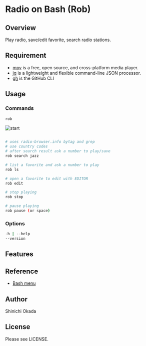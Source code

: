 # Radio on Bash (Rob)

## Overview

Play radio, save/edit favorite, search radio stations.

## Requirement

- [mpv](https://mpv.io/) is a free, open source, and cross-platform media player.
- [jq](https://stedolan.github.io/jq/) is a lightweight and flexible command-line JSON processor.
- [gh](https://cli.github.com/) is the GitHub CLI

## Usage

### Commands

```sh
rob
```

![start](https://raw.githubusercontent.com/shinokada/rob/main/images/radio1.png)


```sh

# uses radio-browser.info bytag and grep
# use country codes
# after search result ask a number to play/save
rob search jazz 

# list a favorite and ask a number to play
rob ls

# open a favorite to edit with EDITOR
rob edit

# stop playing
rob stop

# pause playing
rob pause (or space)
```

### Options

```sh
-h | --help
--version
```

## Features


## Reference

- [Bash menu](https://devdojo.com/bobbyiliev/how-to-create-an-interactive-menu-in-bash)

## Author

Shinichi Okada

## License

Please see LICENSE.
